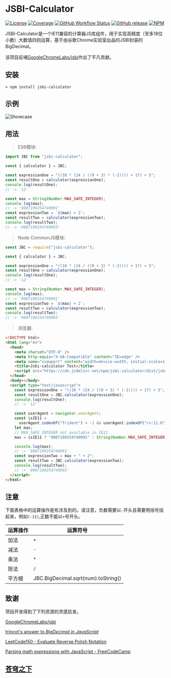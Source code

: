 # JSBI-Calculator

[![License](https://img.shields.io/github/license/Leslie-Wong-H/jsbi-calculator.svg?style=flat-square)](https://github.com/Leslie-Wong-H/jsbi-calculator/blob/master/LICENSE)
[![Coverage](https://img.shields.io/codecov/c/github/Leslie-Wong-H/jsbi-calculator/main.svg?style=flat)](https://app.codecov.io/gh/Leslie-Wong-H/jsbi-calculator/branch/main)
[![GitHub Workflow Status](https://img.shields.io/github/actions/workflow/status/Leslie-Wong-H/jsbi-calculator/main.yml?branch=main&style=flat-square)](https://github.com/Leslie-Wong-H/jsbi-calculator/actions)
[![GitHub release](https://img.shields.io/github/release/Leslie-Wong-H/jsbi-calculator.svg)](https://github.com/Leslie-Wong-H/jsbi-calculator/releases/latest)
[![NPM](https://img.shields.io/npm/dw/jsbi-calculator)](https://www.npmjs.com/package/jsbi-calculator)

JSBI-Calculator是一个IE11兼容的计算器JS库组件，用于实现高精度（至多18位小数）大数值四则运算，基于由谷歌Chrome实验室出品的JSBI封装的BigDecimal。

该项目反哺[GoogleChromeLabs/jsbi](https://github.com/GoogleChromeLabs/jsbi/issues/79)作出了不凡贡献。

## 安装

```
> npm install jsbi-calculator
```

## 示例

![Showcase](https://i.loli.net/2021/12/03/aADG5LxcZ2fh1vS.png)

## 用法

> ES6模块:

```js
import JBC from "jsbi-calculator";

const { calculator } = JBC;

const expressionOne = "((10 * (24 / ((9 + 3) * (-2)))) + 17) + 5";
const resultOne = calculator(expressionOne);
console.log(resultOne);
// -> '12'

const max = String(Number.MAX_SAFE_INTEGER);
console.log(max);
// -> '9007199254740991'
const expressionTwo = `${max} + 2`;
const resultTwo = calculator(expressionTwo);
console.log(resultTwo);
// -> '9007199254740993'
```

> Node CommonJS模块:

```js
const JBC = require("jsbi-calculator");

const { calculator } = JBC;

const expressionOne = "((10 * (24 / ((9 + 3) * (-2)))) + 17) + 5";
const resultOne = calculator(expressionOne);
console.log(resultOne);
// -> '12'

const max = String(Number.MAX_SAFE_INTEGER);
console.log(max);
// -> '9007199254740991'
const expressionTwo = `${max} + 2`;
const resultTwo = calculator(expressionTwo);
console.log(resultTwo);
// -> '9007199254740993'
```

> 浏览器:

```html
<!DOCTYPE html>
<html lang="en">
  <head>
    <meta charset="UTF-8" />
    <meta http-equiv="X-UA-Compatible" content="IE=edge" />
    <meta name="viewport" content="width=device-width, initial-scale=1.0" />
    <title>Jsbi-calculator Test</title>
    <script src="https://cdn.jsdelivr.net/npm/jsbi-calculator/dist/jsbi-calculator-umd.js"></script>
  </head>
  <body></body>
  <script type="text/javascript">
    const expressionOne = "((10 * (24 / ((9 + 3) * (-2)))) + 17) + 5";
    const resultOne = JBC.calculator(expressionOne);
    console.log(resultOne);
    // -> '12'

    const userAgent = navigator.userAgent;
    const isIE11 =
      userAgent.indexOf("Trident") > -1 && userAgent.indexOf("rv:11.0") > -1;
    let max;
    // MAX_SAFE_INTEGER not available in IE11
    max = isIE11 ? "9007199254740991" : String(Number.MAX_SAFE_INTEGER);

    console.log(max);
    // -> '9007199254740991'
    const expressionTwo = max + " + 2";
    const resultTwo = JBC.calculator(expressionTwo);
    console.log(resultTwo);
    // -> '9007199254740993'
  </script>
</html>
```

## 注意

下面表格中的运算操作是有涉及到的。请注意，负数需要以`-`开头且需要用括号括起来，例如`(-11)`,正数不能以`+`号开头。

| 运算操作 | 运算符号                            |
| -------- | ----------------------------------- |
| 加法     | `+`                                 |
| 减法     | `-`                                 |
| 乘法     | `*`                                 |
| 除法     | `/`                                 |
| 平方根   | JBC.BigDecimal.sqrt(num).toString() |

## 致谢

项目开发得到了下列资源的灵感启发。

[GoogleChromeLabs/jsbi](https://github.com/GoogleChromeLabs/jsbi)

[trincot's answer to _BigDecimal in JavaScript_](https://stackoverflow.com/a/66939244/8808175)

[LeetCode150 - Evaluate Reverse Polish Notation](https://leetcode.com/problems/evaluate-reverse-polish-notation/)

[Parsing math expressions with JavaScript - FreeCodeCamp](https://www.freecodecamp.org/news/parsing-math-expressions-with-javascript-7e8f5572276e/)

## [苍穹之下](https://github.com/Leslie-Wong-H/jsbi-calculator/blob/main/src/jsbi-calculator.ts)
